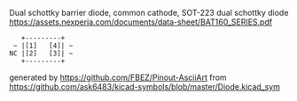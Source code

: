 Dual schottky barrier diode, common cathode, SOT-223
dual schottky diode
https://assets.nexperia.com/documents/data-sheet/BAT160_SERIES.pdf


	   +---------+
	 ~ |[1]   [4]| ~
	NC |[2]   [3]| ~
	   +---------+


generated by https://github.com/FBEZ/Pinout-AsciiArt from https://github.com/ask6483/kicad-symbols/blob/master/Diode.kicad_sym